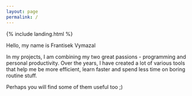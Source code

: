 ```yaml
---
layout: page
permalink: /
---
```


{% include landing.html %}

Hello, my name is Frantisek Vymazal

In my projects, I am combining my two great passions - programming and personal productivity.
Over the years, I have created a lot of various tools that help me be more efficient,
learn faster and spend less time on boring routine stuff.

Perhaps you will find some of them useful too ;)